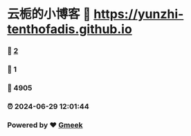 # 云栀的小博客 :link: https://yunzhi-tenthofadis.github.io 
### :page_facing_up: [2](https://yunzhi-tenthofadis.github.io/tag.html) 
### :speech_balloon: 1 
### :hibiscus: 4905 
### :alarm_clock: 2024-06-29 12:01:44 
### Powered by :heart: [Gmeek](https://github.com/Meekdai/Gmeek)
